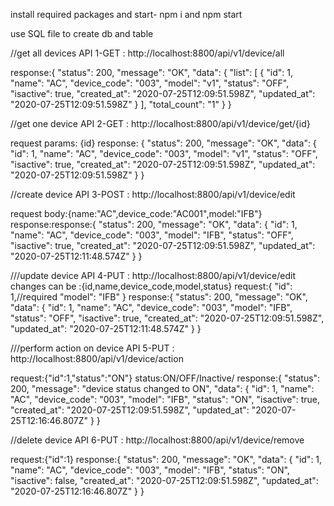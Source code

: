 install required packages and start- npm i and npm start

use SQL file to create db and table

//get all devices
API 1-GET : http://localhost:8800/api/v1/device/all

response:{
    "status": 200,
    "message": "OK",
    "data": {
        "list": [
            {
                "id": 1,
                "name": "AC",
                "device_code": "003",
                "model": "v1",
                "status": "OFF",
                "isactive": true,
                "created_at": "2020-07-25T12:09:51.598Z",
                "updated_at": "2020-07-25T12:09:51.598Z"
            }
        ],
        "total_count": "1"
    }
}

//get one device
API 2-GET : http://localhost:8800/api/v1/device/get/{id}

request params: {id}
response: {
    "status": 200,
    "message": "OK",
    "data": {
        "id": 1,
        "name": "AC",
        "device_code": "003",
        "model": "v1",
        "status": "OFF",
        "isactive": true,
        "created_at": "2020-07-25T12:09:51.598Z",
        "updated_at": "2020-07-25T12:09:51.598Z"
    }
}

//create device 
API 3-POST : http://localhost:8800/api/v1/device/edit 

request body:{name:"AC",device_code:"AC001",model:"IFB"}
response:response:{
    "status": 200,
    "message": "OK",
    "data": {
        "id": 1,
        "name": "AC",
        "device_code": "003",
        "model": "IFB",
        "status": "OFF",
        "isactive": true,
        "created_at": "2020-07-25T12:09:51.598Z",
        "updated_at": "2020-07-25T12:11:48.574Z"
    }
}

///update device 
API 4-PUT : http://localhost:8800/api/v1/device/edit 
changes can be :{id,name,device_code,model,status}
request:{
     "id": 1,//required
     "model": "IFB"
}
response:{
    "status": 200,
    "message": "OK",
    "data": {
        "id": 1,
        "name": "AC",
        "device_code": "003",
        "model": "IFB",
        "status": "OFF",
        "isactive": true,
        "created_at": "2020-07-25T12:09:51.598Z",
        "updated_at": "2020-07-25T12:11:48.574Z"
    }
}

///perform action on device 
API 5-PUT : http://localhost:8800/api/v1/device/action 

request:{"id":1,"status":"ON"}
status:ON/OFF/Inactive/
response:{
    "status": 200,
    "message": "device status changed to ON",
    "data": {
        "id": 1,
        "name": "AC",
        "device_code": "003",
        "model": "IFB",
        "status": "ON",
        "isactive": true,
        "created_at": "2020-07-25T12:09:51.598Z",
        "updated_at": "2020-07-25T12:16:46.807Z"
    }
}

//delete device
API 6-PUT : http://localhost:8800/api/v1/device/remove 

request:{"id":1}
response:{
    "status": 200,
    "message": "OK",
    "data": {
        "id": 1,
        "name": "AC",
        "device_code": "003",
        "model": "IFB",
        "status": "ON",
        "isactive": false,
        "created_at": "2020-07-25T12:09:51.598Z",
        "updated_at": "2020-07-25T12:16:46.807Z"
    }
}
